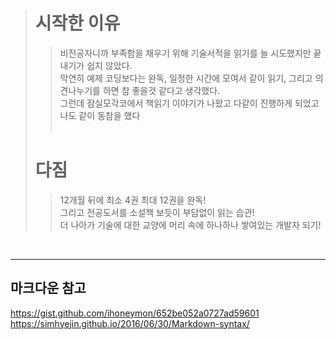 > # 시작한 이유
>> 비전공자니까 부족함을 채우기 위해 기술서적을 읽기를 늘 시도했지만 끝내기가 쉽지 않았다.</br>
막연히 예제 코딩보다는 완독, 일정한 시간에 모여서 같이 읽기, 그리고 의견나누기를 하면 참 좋을것 같다고 생각했다.</br>
그런데 잠실모각코에서 책읽기 이야기가 나왔고 다같이 진행하게 되었고 나도 같이 동참을 했다</br></br>
> # 다짐
>> 12개월 뒤에 최소 4권 최대 12권을 완독!<br/>
그리고 전공도서를 소설책 보듯이 부담없이 읽는 습관!<br/>
더 나아가 기술에 대한 교양에 머리 속에 하나하나 쌓여있는 개발자 되기!
</br>

***

## 마크다운 참고
https://gist.github.com/ihoneymon/652be052a0727ad59601 </br>
https://simhyejin.github.io/2016/06/30/Markdown-syntax/
